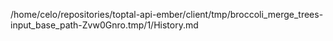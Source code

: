 /home/celo/repositories/toptal-api-ember/client/tmp/broccoli_merge_trees-input_base_path-Zvw0Gnro.tmp/1/History.md